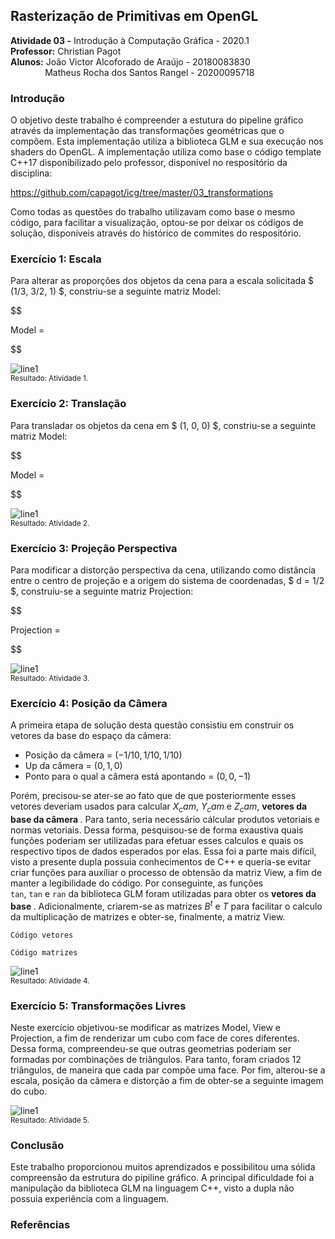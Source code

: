 ## Rasterização de Primitivas em OpenGL

**Atividade 03 -** Introdução à Computação Gráfica - 2020.1 <br />
**Professor:** Christian Pagot <br />
**Alunos:**  João Victor Alcoforado de Araújo - 20180083830 <br />
&nbsp; &nbsp; &nbsp; &nbsp; &nbsp; &nbsp; &nbsp; Matheus Rocha dos Santos Rangel - 20200095718 <br />

### Introdução
O objetivo deste trabalho é compreender a estutura do pipeline gráfico através da implementação das transformações geométricas que o compõem. Esta implementação utiliza a biblioteca GLM e sua execução nos shaders do OpenGL.
A implementação utiliza como base o código template C++17 disponibilizado pelo professor, disponível no respositório da disciplina:

https://github.com/capagot/icg/tree/master/03_transformations

Como todas as questões do trabalho utilizavam como base o mesmo código, para facilitar a visualização, optou-se por deixar os códigos de solução, disponíveis através do histórico de commites do respositório.

###  Exercício 1: Escala

Para alterar as proporções dos objetos da cena para a escala solicitada $ (1/3, 3/2, 1) $, constriu-se a seguinte matriz Model:

$$

Model = 

$$

![line1](https://github.com/joaovictor42/ICG/blob/main/images/line1_e.png?raw=true)<br/>
<sub>Resultado: Atividade 1.<sub>
    
###  Exercício 2: Translação

Para transladar os objetos da cena em $ (1, 0, 0) $, constriu-se a seguinte matriz Model:

$$

Model = 

$$

![line1](https://github.com/joaovictor42/ICG/blob/main/images/line1_e.png?raw=true)<br/>
<sub>Resultado: Atividade 2.<sub>

###  Exercício 3: Projeção Perspectiva

Para modificar a distorção perspectiva da cena, utilizando como distância entre o centro de projeção e a origem do sistema de coordenadas, $ d = 1/2 $, construiu-se a seguinte matriz Projection: 

$$

Projection = 

$$

![line1](https://github.com/joaovictor42/ICG/blob/main/images/line1_e.png?raw=true)<br/>
<sub>Resultado: Atividade 3.<sub>

###  Exercício 4: Posição da Câmera

A primeira etapa de solução desta questão consistiu em construir os vetores da base do espaço da câmera:
* Posição da câmera = $(-1/10, 1/10, 1/10)$ 
* Up da câmera = $(0, 1, 0)$
* Ponto para o qual a câmera está apontando = $(0, 0, -1)$

Porém, precisou-se ater-se ao fato que de que posteriormente esses vetores deveriam usados para calcular $X_cam$, $Y_cam$ e $Z_cam$, <b> vetores da base da câmera </b>.
Para tanto, seria necessário cálcular produtos vetoriais e normas vetoriais. Dessa forma, pesquisou-se de forma exaustiva quais funções poderiam ser utilizadas
para efetuar esses calculos e quais os respectivo tipos de dados esperados por elas. Essa foi a parte mais difícil, visto a presente dupla possuia conhecimentos
de C++ e queria-se evitar criar funções para auxiliar o processo de obtensão da matriz View, a fim de manter a legibilidade do código. Por conseguinte, as funções  
`tan`, `tan` e `ran` da biblioteca GLM foram utilizadas para obter os <b> vetores da base </b>. Adicionalmente, criarem-se as matrizes $B^t$ e $T$ para facilitar o calculo da 
multiplicação de matrizes e obter-se, finalmente, a matriz View. 

```
Código vetores
```

```
Código matrizes
```

![line1](https://github.com/joaovictor42/ICG/blob/main/images/line1_e.png?raw=true)<br/>
<sub>Resultado: Atividade 4.<sub>

###  Exercício 5: Transformações Livres

Neste exercício objetivou-se modificar as matrizes Model, View e Projection, a fim de renderizar um cubo com face de cores diferentes. 
Dessa forma, compreendeu-se que outras geometrias poderiam ser formadas por combinações de triângulos. Para tanto, foram criados 12 triângulos, de maneira que
cada par compõe uma face. Por fim, alterou-se a escala, posição da câmera e distorção a fim de obter-se a seguinte imagem do cubo.

![line1](https://github.com/joaovictor42/ICG/blob/main/images/line1_e.png?raw=true)<br/>
<sub>Resultado: Atividade 5.<sub>

### Conclusão

Este trabalho proporcionou muitos aprendizados e possibilitou uma sólida compreensão da estrutura do pipiline gráfico. 
A principal dificuldade foi a manipulação da biblioteca GLM na linguagem C++, visto a dupla não possuia experiência com a linguagem.

### Referências
